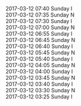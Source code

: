 2017-03-12 07:40 Sunday  I  
2017-03-12 07:35 Sunday  N  
2017-03-12 07:30 Sunday  I  
2017-03-12 07:00 Sunday  N  
2017-03-12 06:55 Sunday  I  
2017-03-12 06:45 Sunday  N  
2017-03-12 06:40 Sunday  I  
2017-03-12 05:45 Sunday  N  
2017-03-12 05:40 Sunday  I  
2017-03-12 04:05 Sunday  N  
2017-03-12 04:00 Sunday  I  
2017-03-12 03:45 Sunday  N  
2017-03-12 03:40 Sunday  I  
2017-03-12 03:30 Sunday  N  
2017-03-12 03:25 Sunday  I  
